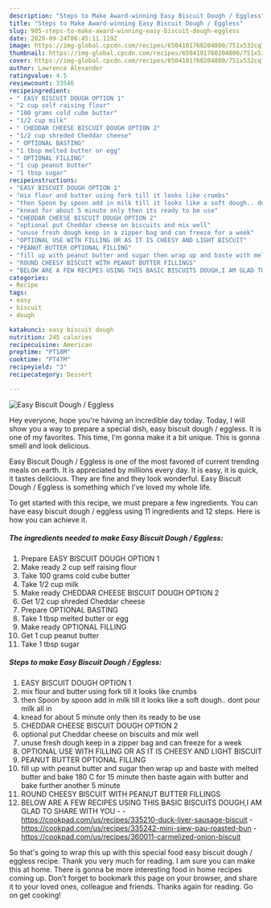 ```yaml
---
description: "Steps to Make Award-winning Easy Biscuit Dough / Eggless"
title: "Steps to Make Award-winning Easy Biscuit Dough / Eggless"
slug: 905-steps-to-make-award-winning-easy-biscuit-dough-eggless
date: 2020-09-24T06:45:11.119Z
image: https://img-global.cpcdn.com/recipes/6504101760204800/751x532cq70/easy-biscuit-dough-eggless-recipe-main-photo.jpg
thumbnail: https://img-global.cpcdn.com/recipes/6504101760204800/751x532cq70/easy-biscuit-dough-eggless-recipe-main-photo.jpg
cover: https://img-global.cpcdn.com/recipes/6504101760204800/751x532cq70/easy-biscuit-dough-eggless-recipe-main-photo.jpg
author: Lawrence Alexander
ratingvalue: 4.5
reviewcount: 33546
recipeingredient:
- " EASY BISCUIT DOUGH OPTION 1"
- "2 cup self raising flour"
- "100 grams cold cube butter"
- "1/2 cup milk"
- " CHEDDAR CHEESE BISCUIT DOUGH OPTION 2"
- "1/2 cup shreded Cheddar cheese"
- " OPTIONAL BASTING"
- "1 tbsp melted butter or egg"
- " OPTIONAL FILLING"
- "1 cup peanut butter"
- "1 tbsp sugar"
recipeinstructions:
- "EASY BISCUIT DOUGH OPTION 1"
- "mix flour and butter using fork till it looks like crumbs"
- "then Spoon by spoon add in milk till it looks like a soft dough.. dont pour milk all in"
- "knead for about 5 minute only then its ready to be use"
- "CHEDDAR CHEESE BISCUIT DOUGH OPTION 2"
- "optional put Cheddar cheese on biscuits and mix well"
- "unuse fresh dough keep in a zipper bag and can freeze for a week"
- "OPTIONAL USE WITH FILLING OR AS IT IS CHEESY AND LIGHT BISCUIT"
- "PEANUT BUTTER OPTIONAL FILLING"
- "fill up with peanut butter and sugar then wrap up and baste with melted butter and bake 180 C for 15 minute then baste again with butter and bake further another 5 minute"
- "ROUND CHEESY BISCUIT WITH PEANUT BUTTER FILLINGS"
- "BELOW ARE A FEW RECIPES USING THIS BASIC BISCUITS DOUGH,I AM GLAD TO SHARE WITH YOU  https://cookpad.com/us/recipes/335210-duck-liver-sausage-biscuit https://cookpad.com/us/recipes/335242-mini-siew-pau-roasted-bun https://cookpad.com/us/recipes/360011-carmelized-onion-biscuit"
categories:
- Recipe
tags:
- easy
- biscuit
- dough

katakunci: easy biscuit dough 
nutrition: 245 calories
recipecuisine: American
preptime: "PT18M"
cooktime: "PT47M"
recipeyield: "3"
recipecategory: Dessert

---
```



![Easy Biscuit Dough / Eggless](https://img-global.cpcdn.com/recipes/6504101760204800/751x532cq70/easy-biscuit-dough-eggless-recipe-main-photo.jpg)

Hey everyone, hope you're having an incredible day today. Today, I will show you a way to prepare a special dish, easy biscuit dough / eggless. It is one of my favorites. This time, I'm gonna make it a bit unique. This is gonna smell and look delicious.



Easy Biscuit Dough / Eggless is one of the most favored of current trending meals on earth. It is appreciated by millions every day. It is easy, it is quick, it tastes delicious. They are fine and they look wonderful. Easy Biscuit Dough / Eggless is something which I've loved my whole life.


To get started with this recipe, we must prepare a few ingredients. You can have easy biscuit dough / eggless using 11 ingredients and 12 steps. Here is how you can achieve it.

<!--inarticleads1-->

##### The ingredients needed to make Easy Biscuit Dough / Eggless:

1. Prepare  EASY BISCUIT DOUGH OPTION 1
1. Make ready 2 cup self raising flour
1. Take 100 grams cold cube butter
1. Take 1/2 cup milk
1. Make ready  CHEDDAR CHEESE BISCUIT DOUGH OPTION 2
1. Get 1/2 cup shreded Cheddar cheese
1. Prepare  OPTIONAL BASTING
1. Take 1 tbsp melted butter or egg
1. Make ready  OPTIONAL FILLING
1. Get 1 cup peanut butter
1. Take 1 tbsp sugar




<!--inarticleads2-->

##### Steps to make Easy Biscuit Dough / Eggless:

1. EASY BISCUIT DOUGH OPTION 1
1. mix flour and butter using fork till it looks like crumbs
1. then Spoon by spoon add in milk till it looks like a soft dough.. dont pour milk all in
1. knead for about 5 minute only then its ready to be use
1. CHEDDAR CHEESE BISCUIT DOUGH OPTION 2
1. optional put Cheddar cheese on biscuits and mix well
1. unuse fresh dough keep in a zipper bag and can freeze for a week
1. OPTIONAL USE WITH FILLING OR AS IT IS CHEESY AND LIGHT BISCUIT
1. PEANUT BUTTER OPTIONAL FILLING
1. fill up with peanut butter and sugar then wrap up and baste with melted butter and bake 180 C for 15 minute then baste again with butter and bake further another 5 minute
1. ROUND CHEESY BISCUIT WITH PEANUT BUTTER FILLINGS
1. BELOW ARE A FEW RECIPES USING THIS BASIC BISCUITS DOUGH,I AM GLAD TO SHARE WITH YOU -  - https://cookpad.com/us/recipes/335210-duck-liver-sausage-biscuit - https://cookpad.com/us/recipes/335242-mini-siew-pau-roasted-bun - https://cookpad.com/us/recipes/360011-carmelized-onion-biscuit




So that's going to wrap this up with this special food easy biscuit dough / eggless recipe. Thank you very much for reading. I am sure you can make this at home. There is gonna be more interesting food in home recipes coming up. Don't forget to bookmark this page on your browser, and share it to your loved ones, colleague and friends. Thanks again for reading. Go on get cooking!
